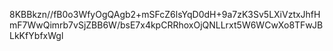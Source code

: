 8KBBkzn//fB0o3WfyOgQAgb2+mSFcZ6lsYqD0dH+9a7zK3Sv5LXiVztxJhfHmF7WwQimrb7vSjZBB6W/bsE7x4kpCRRhoxOjQNLLrxt5W6WCwXo8TFwJBLkKfYbfxWgl
